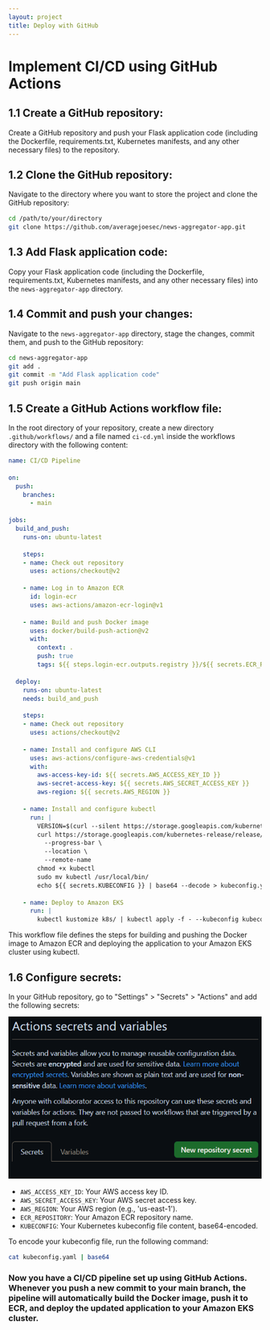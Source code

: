 ```yaml
---
layout: project 
title: Deploy with GitHub
---
```


# Implement CI/CD using GitHub Actions

## 1.1 Create a GitHub repository:

Create a GitHub repository and push your Flask application code (including the Dockerfile, requirements.txt, Kubernetes manifests, and any other necessary files) to the repository.

## 1.2 Clone the GitHub repository:

Navigate to the directory where you want to store the project and clone the GitHub repository:

```bash
cd /path/to/your/directory
git clone https://github.com/averagejoesec/news-aggregator-app.git
```

## 1.3 Add Flask application code:

Copy your Flask application code (including the Dockerfile, requirements.txt, Kubernetes manifests, and any other necessary files) into the `news-aggregator-app` directory.

## 1.4 Commit and push your changes:

Navigate to the `news-aggregator-app` directory, stage the changes, commit them, and push to the GitHub repository:

```bash
cd news-aggregator-app
git add .
git commit -m "Add Flask application code"
git push origin main
```

## 1.5 Create a GitHub Actions workflow file:

In the root directory of your repository, create a new directory `.github/workflows/` and a file named `ci-cd.yml` inside the workflows directory with the following content:

```yaml
name: CI/CD Pipeline

on:
  push:
    branches:
      - main

jobs:
  build_and_push:
    runs-on: ubuntu-latest

    steps:
    - name: Check out repository
      uses: actions/checkout@v2

    - name: Log in to Amazon ECR
      id: login-ecr
      uses: aws-actions/amazon-ecr-login@v1

    - name: Build and push Docker image
      uses: docker/build-push-action@v2
      with:
        context: .
        push: true
        tags: ${{ steps.login-ecr.outputs.registry }}/${{ secrets.ECR_REPOSITORY }}:${{ github.sha }}

  deploy:
    runs-on: ubuntu-latest
    needs: build_and_push

    steps:
    - name: Check out repository
      uses: actions/checkout@v2

    - name: Install and configure AWS CLI
      uses: aws-actions/configure-aws-credentials@v1
      with:
        aws-access-key-id: ${{ secrets.AWS_ACCESS_KEY_ID }}
        aws-secret-access-key: ${{ secrets.AWS_SECRET_ACCESS_KEY }}
        aws-region: ${{ secrets.AWS_REGION }}

    - name: Install and configure kubectl
      run: |
        VERSION=$(curl --silent https://storage.googleapis.com/kubernetes-release/release/stable.txt)
        curl https://storage.googleapis.com/kubernetes-release/release/$VERSION/bin/linux/amd64/kubectl \
          --progress-bar \
          --location \
          --remote-name
        chmod +x kubectl
        sudo mv kubectl /usr/local/bin/
        echo ${{ secrets.KUBECONFIG }} | base64 --decode > kubeconfig.yaml

    - name: Deploy to Amazon EKS
      run: |
        kubectl kustomize k8s/ | kubectl apply -f - --kubeconfig kubeconfig.yaml
```

This workflow file defines the steps for building and pushing the Docker image to Amazon ECR and deploying the application to your Amazon EKS cluster using kubectl.

## 1.6 Configure secrets:

In your GitHub repository, go to "Settings" > "Secrets" > "Actions" and add the following secrets:

![Secrets page](/assets/images/secrets-page.png)

- `AWS_ACCESS_KEY_ID`: Your AWS access key ID.
- `AWS_SECRET_ACCESS_KEY`: Your AWS secret access key.
- `AWS_REGION`: Your AWS region (e.g., 'us-east-1').
- `ECR_REPOSITORY`: Your Amazon ECR repository name.
- `KUBECONFIG`: Your Kubernetes kubeconfig file content, base64-encoded.



To encode your kubeconfig file, run the following command:

```bash
cat kubeconfig.yaml | base64
```

### Now you have a CI/CD pipeline set up using GitHub Actions. Whenever you push a new commit to your main branch, the pipeline will automatically build the Docker image, push it to ECR, and deploy the updated application to your Amazon EKS cluster.
